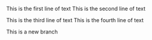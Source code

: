 This is the first line of text
This is the second line of text

This is the third line of text
This is the fourth line of text

This is a new branch

